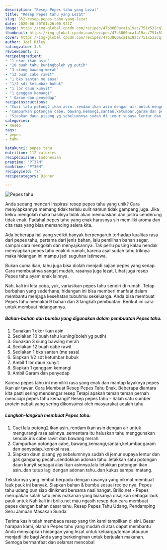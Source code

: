 ```yaml
---
description: "Resep Pepes tahu yang Lezat"
title: "Resep Pepes tahu yang Lezat"
slug: 852-resep-pepes-tahu-yang-lezat
date: 2020-06-30T01:26:00.921Z
image: https://img-global.cpcdn.com/recipes/47b3860aca1a19ac/751x532cq70/pepes-tahu-foto-resep-utama.jpg
thumbnail: https://img-global.cpcdn.com/recipes/47b3860aca1a19ac/751x532cq70/pepes-tahu-foto-resep-utama.jpg
cover: https://img-global.cpcdn.com/recipes/47b3860aca1a19ac/751x532cq70/pepes-tahu-foto-resep-utama.jpg
author: Joel Riley
ratingvalue: 3.5
reviewcount: 13
recipeingredient:
- "1 ekor ikan asin"
- "10 buah tahu kuningboleh yg putih"
- "3 siung bawang merah"
- "12 buah cabe rawit"
- "1 bks santan me sasa"
- "1/2 sdt ketumbar bubuk"
- "1 lbr daun kunyit"
- "1 genggam kemangi"
- " Garam dan penyedap"
recipeinstructions:
- "Cuci lalu potong2 ikan asin..rendam ikan asin dengan air untuk mengurangi rasa asinnya..sementara itu haluskan tahu menggunakan sendok.iris cabe rawit dan bawang merah"
- "Campurkan potongan cabe, bawang,kemangi,santan,ketumbar,garam dan penyedap..koreksi rasa.."
- "Siapkan daun pisang yg sebelumnnya sudah di jemur supaya lentur dan gak gampang pecah..sendokkan adonan tahu..letakkan satu potongan daun kunyit sebagai alas ikan asinnya.lalu letakkan potongan ikan asin..dan tutup lagi dengan adonan tahu..dan kukus sampai matang."
categories:
- Resep
tags:
- pepes
- tahu

katakunci: pepes tahu 
nutrition: 112 calories
recipecuisine: Indonesian
preptime: "PT37M"
cooktime: "PT36M"
recipeyield: "2"
recipecategory: Dinner

---
```



![Pepes tahu](https://img-global.cpcdn.com/recipes/47b3860aca1a19ac/751x532cq70/pepes-tahu-foto-resep-utama.jpg)

Anda sedang mencari inspirasi resep pepes tahu yang unik? Cara menyiapkannya memang tidak terlalu sulit namun tidak gampang juga. Jika keliru mengolah maka hasilnya tidak akan memuaskan dan justru cenderung tidak enak. Padahal pepes tahu yang enak harusnya sih memiliki aroma dan cita rasa yang bisa memancing selera kita.

Ada beberapa hal yang sedikit banyak berpengaruh terhadap kualitas rasa dari pepes tahu, pertama dari jenis bahan, lalu pemilihan bahan segar, sampai cara mengolah dan menyajikannya. Tak perlu pusing kalau hendak menyiapkan pepes tahu enak di rumah, karena asal sudah tahu triknya maka hidangan ini mampu jadi suguhan istimewa.

Bukan cuma ikan, tahu juga bisa diolah menjadi sajian pepes yang sedap. Cara membuatnya sangat mudah, rasanya juga lezat. Lihat juga resep Pepes tahu ayam enak lainnya.


Nah, kali ini kita coba, yuk, variasikan pepes tahu sendiri di rumah. Tetap berbahan yang sederhana, hidangan ini bisa memberi manfaat dalam membantu menjaga kesehatan tubuhmu sekeluarga. Anda bisa membuat Pepes tahu memakai 9 bahan dan 3 langkah pembuatan. Berikut ini cara untuk membuat hidangannya.

<!--inarticleads1-->

##### Bahan-bahan dan bumbu yang digunakan dalam pembuatan Pepes tahu:

1. Gunakan 1 ekor ikan asin
1. Sediakan 10 buah tahu kuning(boleh yg putih)
1. Gunakan 3 siung bawang merah
1. Sediakan 12 buah cabe rawit
1. Sediakan 1 bks santan (me sasa)
1. Siapkan 1/2 sdt ketumbar bubuk
1. Ambil 1 lbr daun kunyit
1. Siapkan 1 genggam kemangi
1. Ambil  Garam dan penyedap


Karena pepes tahu ini memiliki rasa yang enak dan mantap layaknya pepes ikan air tawar. Cara Membuat Resep Pepes Tahu Enak. Beberapa diantara kita pasti sering mendengar resep Tetapi apakah teman teman pernah mencicipi pepes tahu kemangi? Resep pepes tahu - Salah satu sumber protein nabati yang sering dikonsumsi oleh masyarakat adalah tahu. 

<!--inarticleads2-->

##### Langkah-langkah membuat Pepes tahu:

1. Cuci lalu potong2 ikan asin..rendam ikan asin dengan air untuk mengurangi rasa asinnya..sementara itu haluskan tahu menggunakan sendok.iris cabe rawit dan bawang merah
1. Campurkan potongan cabe, bawang,kemangi,santan,ketumbar,garam dan penyedap..koreksi rasa..
1. Siapkan daun pisang yg sebelumnnya sudah di jemur supaya lentur dan gak gampang pecah..sendokkan adonan tahu..letakkan satu potongan daun kunyit sebagai alas ikan asinnya.lalu letakkan potongan ikan asin..dan tutup lagi dengan adonan tahu..dan kukus sampai matang.


Teksturnya yang lembut berpadu dengan rasanya yang nikmat membuat lauk pauk ini banyak. Siapkan bahan &amp; bumbu sesuai recipe nya. Pepes tahu udang pun siap dinikmati bersama nasi hangat. Brilio.net - Pepes merupakan salah satu jenis makanan yang biasanya disajikan sebagai lauk pauk untuk Nah kali ini brilio.net mau ngasih resep dan cara membuat pepes dengan bahan dasar tahu. Resep Pepes Tahu Udang, Pendamping Seru Jamuan Masakan Sunda. 

Terima kasih telah membaca resep yang tim kami tampilkan di sini. Besar harapan kami, olahan Pepes tahu yang mudah di atas dapat membantu Anda menyiapkan hidangan yang lezat untuk keluarga/teman ataupun menjadi ide bagi Anda yang berkeinginan untuk berjualan makanan. Semoga bermanfaat dan selamat mencoba!
